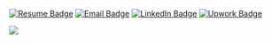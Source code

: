 [![Resume Badge](https://img.shields.io/badge/-Resume-blue?style=flat&logoColor=white&link=resume/resume.pdf)](resume/resume.pdf)
[![Email Badge](https://img.shields.io/badge/-Email-DB3552?style=flat&logoColor=white&link=mailto:naderabdalghani@outlook.com)](mailto:naderabdalghani@outlook.com)
[![LinkedIn Badge](https://img.shields.io/badge/-LinkedIn-2867B2?style=flat&logo=LinkedIn&logoColor=white&link=https://bit.ly/3BlR9P1)](https://bit.ly/3BlR9P1)
[![Upwork Badge](https://img.shields.io/badge/-Upwork-6FDA44?style=flat&logo=Upwork&logoColor=white&link=http://bit.ly/2NaoE0o)](http://bit.ly/2NaoE0o)

![](https://hit.yhype.me/github/profile?user_id=33901325)

